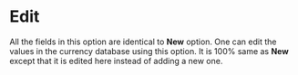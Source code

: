 # Edit

All the fields in this option are identical to **New** option. One can edit the values in the currency database using this option. It is 100% same as **New** except that it is edited here instead of adding a new one.